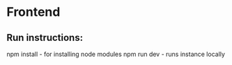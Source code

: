 # Frontend

## Run instructions:
npm install - for installing node modules
npm run dev - runs instance locally
